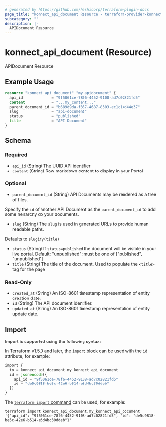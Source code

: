 ```yaml
---
# generated by https://github.com/hashicorp/terraform-plugin-docs
page_title: "konnect_api_document Resource - terraform-provider-konnect"
subcategory: ""
description: |-
  APIDocument Resource
---
```


# konnect_api_document (Resource)

APIDocument Resource

## Example Usage

```terraform
resource "konnect_api_document" "my_apidocument" {
  api_id             = "9f5061ce-78f6-4452-9108-ad7c02821fd5"
  content            = "...my_content..."
  parent_document_id = "b689d9da-f357-4687-8303-ec1c14d44e37"
  slug               = "api-document"
  status             = "published"
  title              = "API Document"
}
```

<!-- schema generated by tfplugindocs -->
## Schema

### Required

- `api_id` (String) The UUID API identifier
- `content` (String) Raw markdown content to display in your Portal

### Optional

- `parent_document_id` (String) API Documents may be rendered as a tree of files.

Specify the `id` of another API Document as the `parent_document_id` to add some heirarchy do your documents.
- `slug` (String) The `slug` is used in generated URLs to provide human readable paths.

Defaults to `slugify(title)`
- `status` (String) If `status=published` the document will be visible in your live portal. Default: "unpublished"; must be one of ["published", "unpublished"]
- `title` (String) The title of the document. Used to populate the `<title>` tag for the page

### Read-Only

- `created_at` (String) An ISO-8601 timestamp representation of entity creation date.
- `id` (String) The API document identifier.
- `updated_at` (String) An ISO-8601 timestamp representation of entity update date.

## Import

Import is supported using the following syntax:

In Terraform v1.5.0 and later, the [`import` block](https://developer.hashicorp.com/terraform/language/import) can be used with the `id` attribute, for example:

```terraform
import {
  to = konnect_api_document.my_konnect_api_document
  id = jsonencode({
    api_id = "9f5061ce-78f6-4452-9108-ad7c02821fd5"
    id = "de5c9818-be5c-42e6-b514-e3d4bc30ddeb"
  })
}
```

The [`terraform import` command](https://developer.hashicorp.com/terraform/cli/commands/import) can be used, for example:

```shell
terraform import konnect_api_document.my_konnect_api_document '{"api_id": "9f5061ce-78f6-4452-9108-ad7c02821fd5", "id": "de5c9818-be5c-42e6-b514-e3d4bc30ddeb"}'
```
